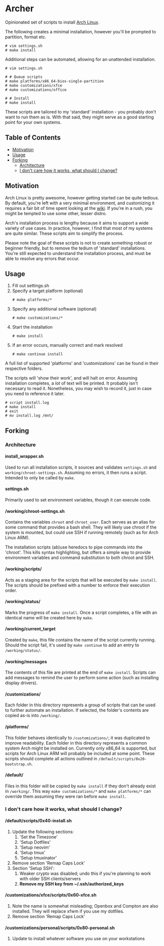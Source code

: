 # Archer

Opinionated set of scripts to install [Arch Linux](https://www.archlinux.org/).

The following creates a minimal installation, however you'll be prompted to
partition, format etc.

```console
# vim settings.sh
# make install
```

Additional steps can be automated, allowing for an unattended installation.

```console
# vim settings.sh

# # Queue scripts
# make platforms/x86_64-bios-single-partition
# make customizations/xfce
# make customizations/office

# # Install
# make install
```

These scripts are tailored to my 'standard' installation - you probably
don't want to run them as is.  With that said, they might serve as a good
starting point for your own systems.

## Table of Contents

* [Motivation](#motivation)
* [Usage](#usage)
* [Forking](#forking)
    * [Architecture](#architecture)
    * [I don't care how it works, what should I change?](#i-dont-care-how-it-works-what-should-i-change)

## Motivation

Arch Linux is pretty awesome, however getting started can be quite tedious.
By default, you're left with a very minimal environment, and customizing it
requires a fair bit of time spent looking at the
[wiki](https://wiki.archlinux.org/).  If you're in a rush, you might be
tempted to use some other, lesser distro.

Arch's installation process is lengthy because it aims to support a wide
variety of use cases.  In practice, however, I find that most of my systems
are quite similar.  These scripts aim to simplify the process.

Please note the goal of these scripts is not to create something robust or
beginner friendly, but to remove the tedium of 'standard' installations.
You're still expected to understand the installation process, and must be
able to resolve any errors that occur.

## Usage

1. Fill out settings.sh
2. Specify a target platform (optional)
    ```
    # make platforms/*
    ```
3. Specify any additional software (optional)
    ```
    # make customizations/*
    ```
4. Start the installation
    ```
    # make install
    ```
5. If an error occurs, manually correct and mark resolved
    ```
    # make continue install
    ```

A full list of supported 'platforms' and 'customizations' can be found in
their respective folders.

The scripts will 'show their work', and will halt on error.  Assuming
installation completes, a *lot* of text will be printed.  It probably isn't
necessary to read it.  Nonetheless, you may wish to record it, just in case
you need to reference it later.

```console
# script install.log
# make install
# exit
# mv install.log /mnt/
```

## Forking

### Architecture

#### install\_wrapper.sh

Used to run all installation scripts, it sources and validates
`settings.sh` and `working/chroot-settings.sh`.  Assuming no errors, it
then runs a script.  Intended to only be called by `make`.

#### settings.sh

Primarily used to set environment variables, though it can execute code.

#### /working/chroot-settings.sh

Contains the variables `chroot` and `chroot_user`.  Each serves as an alias
for some command that provides a bash shell.  They will likely use chroot
if the system is mounted, but could use SSH if running remotely (such as
for Arch Linux ARM).

The installation scripts (ab)use heredocs to pipe commands into the
'chroot'.  This kills syntax highlighting, but offers a simple way to
provide environment variables and command substitution to both chroot and
SSH.

#### /working/scripts/

Acts as a staging area for the scripts that will be executed by `make
install`.  The scripts should be prefixed with a number to enforce their
execution order.

#### /working/status/

Marks the progress of `make install`.  Once a script completes, a file with
an identical name will be created here by `make`.

#### /working/current\_target

Created by `make`, this file contains the name of the script currently
running.  Should the script fail, it's used by `make continue` to add an
entry to `/working/status/`.

#### /working/messages

The contents of this file are printed at the end of `make install`.
Scripts can add messages to remind the user to perform some action (such as
installing display drivers).

#### /customizations/

Each folder in this directory represents a group of scripts that can be
used to further automate an installation.  If selected, the folder's
contents are copied as-is into `/working/`.

#### /platforms/

This folder behaves identically to `/customizations/`; it was duplicated to
improve readability.  Each folder in this directory represents a common
system Arch might be installed on.  Currently only x86\_64 is supported,
but scripts for Arch Linux ARM will probably be included at some point.
These scripts should complete all actions outlined in
`/default/scripts/0x20-bootstrap.sh`.

#### /default/

Files in this folder will be copied by `make install` if they don't already
exist in `/working/`.  This way `make customizations/*` and `make
platforms/*` can override them assuming they were ran before `make
install`.

### I don't care how it works, what should I change?

#### /default/scripts/0x40-install.sh

1. Update the following sections:
    1. 'Set the Timezone'
    2. 'Setup Dotfiles'
    3. 'Setup neovim'
    4. 'Setup tmux'
    5. 'Setup tmuxinator'
2. Remove section 'Remap Caps Lock'
3. Section 'Setup SSH':
    1. Weaker crypto was disabled; undo this if you're planning to work
       with older SSH clients/servers
    2. **Remove my SSH key from ~/.ssh/authorized\_keys**

#### /customizations/xfce/scripts/0x60-xfce.sh

1. Note the name is somewhat misleading; Openbox and Compton are also
   installed.  They will replace xfwm if you use my dotfiles.
2. Remove section 'Remap Caps Lock'

#### /customizations/personal/scripts/0x80-personal.sh

1. Update to install whatever software you use on your workstations

